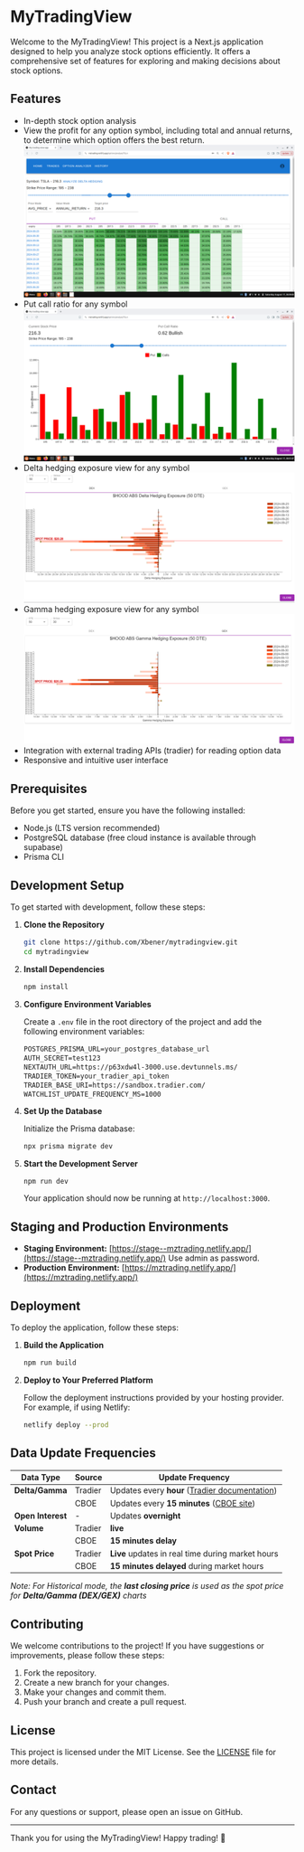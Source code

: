 # MyTradingView

Welcome to the MyTradingView! This project is a Next.js application designed to help you analyze stock options efficiently. It offers a comprehensive set of features for exploring and making decisions about stock options.

## Features

- In-depth stock option analysis
- View the profit for any option symbol, including total and annual returns, to determine which option offers the best return.
![Options Profit View](screenshots/option-profit-view.png)
- Put call ratio for any symbol
![Options Profit View](screenshots/option-pcr.png)
- Delta hedging exposure view for any symbol
![Delta hedging exposure View](screenshots/delta-hedging-exposure.png)
- Gamma hedging exposure view for any symbol
![Gamma hedging exposure View](screenshots/gamma-hedging-exposure.png)
- Integration with external trading APIs (tradier) for reading option data
- Responsive and intuitive user interface

## Prerequisites

Before you get started, ensure you have the following installed:

- Node.js (LTS version recommended)
- PostgreSQL database (free cloud instance is available through supabase)
- Prisma CLI

## Development Setup

To get started with development, follow these steps:

1. **Clone the Repository**

   ```bash
   git clone https://github.com/Xbener/mytradingview.git
   cd mytradingview
   ```

2. **Install Dependencies**

   ```bash
   npm install
   ```

3. **Configure Environment Variables**

   Create a `.env` file in the root directory of the project and add the following environment variables:

   ```env
   POSTGRES_PRISMA_URL=your_postgres_database_url
   AUTH_SECRET=test123
   NEXTAUTH_URL=https://p63xdw4l-3000.use.devtunnels.ms/
   TRADIER_TOKEN=your_tradier_api_token
   TRADIER_BASE_URI=https://sandbox.tradier.com/
   WATCHLIST_UPDATE_FREQUENCY_MS=1000
   ```

4. **Set Up the Database**

   Initialize the Prisma database:

   ```bash
   npx prisma migrate dev
   ```

5. **Start the Development Server**

   ```bash
   npm run dev
   ```

   Your application should now be running at `http://localhost:3000`.

## Staging and Production Environments

- **Staging Environment:** [https://stage--mztrading.netlify.app/](https://stage--mztrading.netlify.app/) Use admin as password. 
- **Production Environment:** [https://mztrading.netlify.app/](https://mztrading.netlify.app/)

## Deployment

To deploy the application, follow these steps:

1. **Build the Application**

   ```bash
   npm run build
   ```

2. **Deploy to Your Preferred Platform**

   Follow the deployment instructions provided by your hosting provider. For example, if using Netlify:

   ```bash
   netlify deploy --prod
   ```

## Data Update Frequencies

| Data Type       | Source   | Update Frequency                                                                                   |
|------------------|----------|---------------------------------------------------------------------------------------------------|
| **Delta/Gamma** | Tradier  | Updates every **hour** ([Tradier documentation](https://documentation.tradier.com/brokerage-api/markets/get-options-chains)) |
|                  | CBOE     | Updates every **15 minutes** ([CBOE site](https://www.cboe.com/delayed_quotes/nvda/quote_table))   |
| **Open Interest**| -        | Updates **overnight**                                                                             |
| **Volume**      | Tradier  | **live**                                                                                  |
|                  | CBOE     | **15 minutes delay**                                                                                  |
| **Spot Price**  | Tradier  | **Live** updates in real time during market hours                                                 |
|                  | CBOE     | **15 minutes delayed** during market hours                                                       |

*Note: For Historical mode, the **last closing price** is used as the spot price for **Delta/Gamma (DEX/GEX)** charts*

## Contributing

We welcome contributions to the project! If you have suggestions or improvements, please follow these steps:

1. Fork the repository.
2. Create a new branch for your changes.
3. Make your changes and commit them.
4. Push your branch and create a pull request.

## License

This project is licensed under the MIT License. See the [LICENSE](LICENSE) file for more details.

## Contact

For any questions or support, please open an issue on GitHub.

---

Thank you for using the MyTradingView! Happy trading! 🚀
